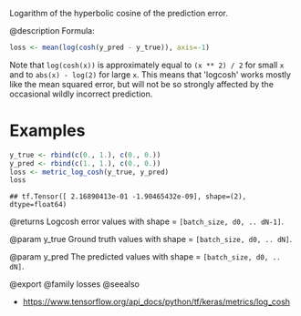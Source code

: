 Logarithm of the hyperbolic cosine of the prediction error.

@description
Formula:

```r
loss <- mean(log(cosh(y_pred - y_true)), axis=-1)
```

Note that `log(cosh(x))` is approximately equal to `(x ** 2) / 2` for small
`x` and to `abs(x) - log(2)` for large `x`. This means that 'logcosh' works
mostly like the mean squared error, but will not be so strongly affected by
the occasional wildly incorrect prediction.

# Examples

```r
y_true <- rbind(c(0., 1.), c(0., 0.))
y_pred <- rbind(c(1., 1.), c(0., 0.))
loss <- metric_log_cosh(y_true, y_pred)
loss
```

```
## tf.Tensor([ 2.16890413e-01 -1.90465432e-09], shape=(2), dtype=float64)
```

@returns
    Logcosh error values with shape = `[batch_size, d0, .. dN-1]`.

@param y_true
Ground truth values with shape = `[batch_size, d0, .. dN]`.

@param y_pred
The predicted values with shape = `[batch_size, d0, .. dN]`.

@export
@family losses
@seealso
+ <https://www.tensorflow.org/api_docs/python/tf/keras/metrics/log_cosh>

